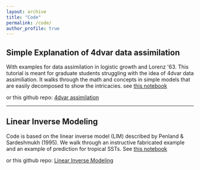 ```yaml
---
layout: archive
title: "Code"
permalink: /code/
author_profile: true
---
```

<!-- 
{% if author.googlescholar %}
  You can also find my articles on <u><a href="{{author.googlescholar}}">my Google Scholar profile</a>.</u>
{% endif %}

{% include base_path %}

{% for post in site.publications reversed %}
  {% include archive-single.html %}
{% endfor %}

 -->


## Simple Explanation of 4dvar data assimilation

With examples for data assimilation in logistic growth and Lorenz '63.
This tutorial is meant for graduate students struggling with the idea of 4dvar data assimiliation.
It walks through the math and concepts in simple models that are easily decomposed to show the intricacies. 
see [this notebook](https://github.com/WillyChap/Toy_DataAssimilation/blob/master/Adjoint%20Model%20for%20Data%20Assimilation%20.ipynb)

or this github repo: [4dvar assimilation](https://github.com/WillyChap/Toy_DataAssimilation) 

___ 

## Linear Inverse Modeling 

Code is based on the linear inverse model (LIM) described by Penland & Sardeshmukh (1995).
We walk through an instructive fabricated example and an example of prediction for tropical SSTs.
See [this notebook](https://github.com/WillyChap/LIM/blob/main/LIM.ipynb)

or this github repo: [Linear Inverse Modeling](https://github.com/WillyChap/LIM)
